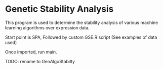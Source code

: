 # Genetic Stability Analysis
This program is used to determine the stability analysis of various machine learning algorithms over expression data.

Start point is SPA, Followed by custom GSE.R script (See examples of data used)

Once imported, run main.

TODO: rename to GenAlgoStabilty
